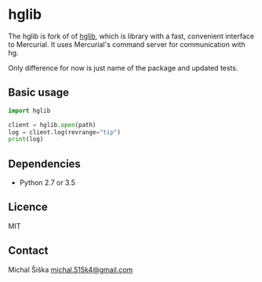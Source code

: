 # hglib

The hglib is fork of of [hglib](https://www.mercurial-scm.org/wiki/PythonHglib), which is library with a fast, convenient interface to Mercurial. It uses Mercurial's command server for communication with hg.

Only difference for now is just name of the package and updated tests.

## Basic usage

```python
import hglib

client = hglib.open(path)
log = client.log(revrange="tip")
print(log)
```

## Dependencies ##

* Python 2.7 or 3.5

## Licence ##

MIT

## Contact ##

Michal Šiška <michal.515k4@gmail.com>
